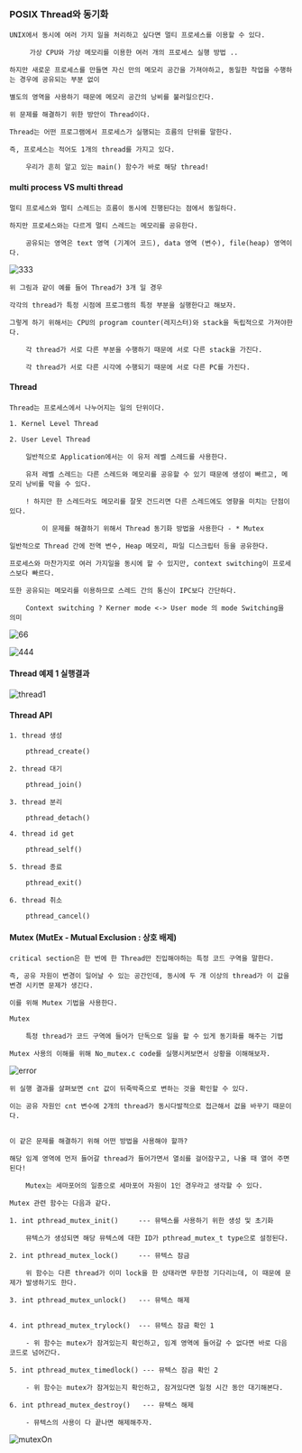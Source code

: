 ### POSIX Thread와 동기화

	UNIX에서 동시에 여러 가지 일을 처리하고 싶다면 멀티 프로세스를 이용할 수 있다.

		 가상 CPU와 가상 메모리를 이용한 여러 개의 프로세스 실행 방법 ..

	하지만 새로운 프로세스를 만들면 자신 만의 메모리 공간을 가져야하고, 동일한 작업을 수행하는 경우에 공유되는 부분 없이

	별도의 영역을 사용하기 때문에 메모리 공간의 낭비를 불러일으킨다.

	위 문제를 해결하기 위한 방안이 Thread이다. 

	Thread는 어떤 프로그램에서 프로세스가 실행되는 흐름의 단위를 말한다.
	
	즉, 프로세스는 적어도 1개의 thread를 가지고 있다. 

		우리가 흔히 알고 있는 main() 함수가 바로 해당 thread!

#### multi process VS multi thread

	멀티 프로세스와 멀티 스레드는 흐름이 동시에 진행된다는 점에서 동일하다.

	하지만 프로세스와는 다르게 멀티 스레드는 메모리를 공유한다.

		공유되는 영역은 text 영역 (기계어 코드), data 영역 (변수), file(heap) 영역이다.

![333](https://user-images.githubusercontent.com/59076451/128603079-54cf9b4c-f8e6-446e-9ce4-265cd7483476.PNG)

	위 그림과 같이 예를 들어 Thread가 3개 일 경우

	각각의 thread가 특정 시점에 프로그램의 특정 부분을 실행한다고 해보자.

	그렇게 하기 위해서는 CPU의 program counter(레지스터)와 stack을 독립적으로 가져야한다.

		각 thread가 서로 다른 부분을 수행하기 때문에 서로 다른 stack을 가진다.

		각 thread가 서로 다른 시각에 수행되기 때문에 서로 다른 PC를 가진다.


#### Thread

	Thread는 프로세스에서 나누어지는 일의 단위이다.

	1. Kernel Level Thread

	2. User Level Thread 

		일반적으로 Application에서는 이 유저 레벨 스레드를 사용한다.

		유저 레벨 스레드는 다른 스레드와 메모리를 공유할 수 있기 때문에 생성이 빠르고, 메모리 낭비를 막을 수 있다.
		
		! 하지만 한 스레드라도 메모리를 잘못 건드리면 다른 스레드에도 영향을 미치는 단점이 있다.

			이 문제를 해결하기 위해서 Thread 동기화 방법을 사용한다 - * Mutex 

	일반적으로 Thread 간에 전역 변수, Heap 메모리, 파일 디스크립터 등을 공유한다.

	프로세스와 마찬가지로 여러 가지일을 동시에 할 수 있지만, context switching이 프로세스보다 빠르다.

	또한 공유되는 메모리를 이용하므로 스레드 간의 통신이 IPC보다 간단하다.

		Context switching ? Kerner mode <-> User mode 의 mode Switching을 의미
		
![66](https://user-images.githubusercontent.com/59076451/128603441-a9140f91-1160-4fbe-8685-52bef6852327.jpg)

![444](https://user-images.githubusercontent.com/59076451/128603139-b3d26537-8dbf-4ca3-818b-b6e577a0a459.jpg)		


#### Thread 예제 1 실행결과

![thread1](https://user-images.githubusercontent.com/59076451/128605349-f77c1171-a917-4d95-b4b8-bd0a912ee00d.PNG)


#### Thread API

	1. thread 생성

		pthread_create()

	2. thread 대기

		pthread_join()

	3. thread 분리

		pthread_detach()

	4. thread id get

		pthread_self()

	5. thread 종료

		pthread_exit()

	6. thread 취소

		pthread_cancel()

	
#### Mutex (MutEx - Mutual Exclusion : 상호 배제)  

	critical section은 한 번에 한 Thread만 진입해야하는 특정 코드 구역을 말한다.

	즉, 공유 자원이 변경이 일어날 수 있는 공간인데, 동시에 두 개 이상의 thread가 이 값을 변경 시키면 문제가 생긴다.

	이를 위해 Mutex 기법을 사용한다. 

	Mutex 

		특정 thread가 코드 구역에 들어가 단독으로 일을 할 수 있게 동기화를 해주는 기법

	Mutex 사용의 이해를 위해 No_mutex.c code를 실행시켜보면서 상황을 이해해보자.
	
![error](https://user-images.githubusercontent.com/59076451/128639009-4eda2fe2-d49a-47fc-a66d-2a5368a281b7.PNG)

	위 실행 결과를 살펴보면 cnt 값이 뒤죽박죽으로 변하는 것을 확인할 수 있다.

	이는 공유 자원인 cnt 변수에 2개의 thread가 동시다발적으로 접근해서 겂을 바꾸기 때문이다.


	이 같은 문제를 해결하기 위해 어떤 방법을 사용해야 할까?

	해당 임계 영역에 먼저 들어갈 thread가 들어가면서 열쇠를 걸어잠구고, 나올 때 열어 주면 된다!

		Mutex는 세마포어의 일종으로 세마포어 자원이 1인 경우라고 생각할 수 있다.

	Mutex 관련 함수는 다음과 같다.

	1. int pthread_mutex_init()     --- 뮤텍스를 사용하기 위한 생성 및 초기화 

		뮤텍스가 생성되면 해당 뮤텍스에 대한 ID가 pthread_mutex_t type으로 설정된다.

	2. int pthread_mutex_lock()     --- 뮤텍스 잠금

		위 함수는 다른 thread가 이미 lock을 한 상태라면 무한정 기다리는데, 이 때문에 문제가 발생하기도 한다.

	3. int pthread_mutex_unlock()   --- 뮤텍스 해제


	4. int pthread_mutex_trylock()  --- 뮤텍스 잠금 확인 1

		- 위 함수는 mutex가 잠겨있는지 확인하고, 임계 영역에 들어갈 수 없다면 바로 다음 코드로 넘어간다.

	5. int pthread_mutex_timedlock() --- 뮤텍스 잠금 확인 2
	
		- 위 함수는 mutex가 잠겨있는지 확인하고, 잠겨있다면 일정 시간 동안 대기해본다.

	6. int pthread_mutex_destroy()   --- 뮤텍스 해제 

		- 뮤텍스의 사용이 다 끝나면 해제해주자.

![mutexOn](https://user-images.githubusercontent.com/59076451/128639013-54d7fcee-403c-4ea7-9958-24250aeb6ca2.PNG)

